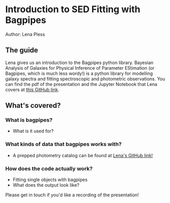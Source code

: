# Introduction to SED Fitting with Bagpipes

Author: Lena Pless

## The guide
Lena gives us an introduction to the Bagpipes python library. Bayesian Analysis of Galaxies for Physical Inference of Parameter EStimation (or Bagpipes, which is much less wordy!) is a python library for modelling galaxy spectra and fitting spectroscopic and photometric observations. You can find the pdf of the presentation and the Jupyter Notebook that Lena covers at [this GitHub link](https://github.com/LenaPless/Introduction_bagpipes).

## What's covered?
### What is bagpipes?
- What is it used for?

### What kinds of data that bagpipes works with?
- A prepped photometry catalog can be found at [Lena's GitHub link!](https://github.com/LenaPless/Introduction_bagpipes)

### How does the code actually work?
- Fitting single objects with bagpipes
- What does the output look like?

Please get in touch if you'd like a recording of the presentation!